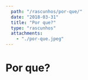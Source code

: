 ```yaml
---
  path: "/rascunhos/por-que/"
  date: "2018-03-31"
  title: "Por que?"
  type: "rascunhos"
  attachments:
    - "./por-que.jpeg"
---
```


# Por que?
